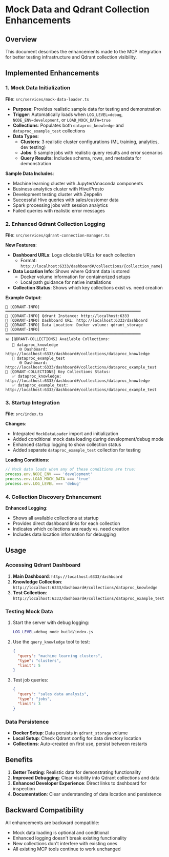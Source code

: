 # Mock Data and Qdrant Collection Enhancements

## Overview

This document describes the enhancements made to the MCP integration for better testing infrastructure and Qdrant collection visibility.

## Implemented Enhancements

### 1. Mock Data Initialization

**File**: `src/services/mock-data-loader.ts`

- **Purpose**: Provides realistic sample data for testing and demonstration
- **Trigger**: Automatically loads when `LOG_LEVEL=debug`, `NODE_ENV=development`, or `LOAD_MOCK_DATA=true`
- **Collections**: Populates both `dataproc_knowledge` and `dataproc_example_test` collections
- **Data Types**:
  - **Clusters**: 3 realistic cluster configurations (ML training, analytics, dev testing)
  - **Jobs**: 5 sample jobs with realistic query results and error scenarios
  - **Query Results**: Includes schema, rows, and metadata for demonstration

**Sample Data Includes**:
- Machine learning cluster with Jupyter/Anaconda components
- Business analytics cluster with Hive/Presto
- Development testing cluster with Zeppelin
- Successful Hive queries with sales/customer data
- Spark processing jobs with session analytics
- Failed queries with realistic error messages

### 2. Enhanced Qdrant Collection Logging

**File**: `src/services/qdrant-connection-manager.ts`

**New Features**:
- **Dashboard URLs**: Logs clickable URLs for each collection
  - Format: `http://localhost:6333/dashboard#/collections/{collection_name}`
- **Data Location Info**: Shows where Qdrant data is stored
  - Docker volume information for containerized setups
  - Local path guidance for native installations
- **Collection Status**: Shows which key collections exist vs. need creation

**Example Output**:
```
🎯 [QDRANT-INFO] ═══════════════════════════════════════════════════════════
🎯 [QDRANT-INFO] Qdrant Instance: http://localhost:6333
🎯 [QDRANT-INFO] Dashboard URL: http://localhost:6333/dashboard
🎯 [QDRANT-INFO] Data Location: Docker volume: qdrant_storage
🎯 [QDRANT-INFO] ═══════════════════════════════════════════════════════════
📊 [QDRANT-COLLECTIONS] Available Collections:
   📁 dataproc_knowledge
      🌐 Dashboard: http://localhost:6333/dashboard#/collections/dataproc_knowledge
   📁 dataproc_example_test
      🌐 Dashboard: http://localhost:6333/dashboard#/collections/dataproc_example_test
🎯 [QDRANT-COLLECTIONS] Key Collections Status:
   ✅ dataproc_knowledge: http://localhost:6333/dashboard#/collections/dataproc_knowledge
   ✅ dataproc_example_test: http://localhost:6333/dashboard#/collections/dataproc_example_test
```

### 3. Startup Integration

**File**: `src/index.ts`

**Changes**:
- Integrated `MockDataLoader` import and initialization
- Added conditional mock data loading during development/debug mode
- Enhanced startup logging to show collection status
- Added separate `dataproc_example_test` collection for testing

**Loading Conditions**:
```typescript
// Mock data loads when any of these conditions are true:
process.env.NODE_ENV === 'development'
process.env.LOAD_MOCK_DATA === 'true'
process.env.LOG_LEVEL === 'debug'
```

### 4. Collection Discovery Enhancement

**Enhanced Logging**:
- Shows all available collections at startup
- Provides direct dashboard links for each collection
- Indicates which collections are ready vs. need creation
- Includes data location information for debugging

## Usage

### Accessing Qdrant Dashboard

1. **Main Dashboard**: `http://localhost:6333/dashboard`
2. **Knowledge Collection**: `http://localhost:6333/dashboard#/collections/dataproc_knowledge`
3. **Test Collection**: `http://localhost:6333/dashboard#/collections/dataproc_example_test`

### Testing Mock Data

1. Start the server with debug logging:
   ```bash
   LOG_LEVEL=debug node build/index.js
   ```

2. Use the `query_knowledge` tool to test:
   ```json
   {
     "query": "machine learning clusters",
     "type": "clusters",
     "limit": 5
   }
   ```

3. Test job queries:
   ```json
   {
     "query": "sales data analysis",
     "type": "jobs",
     "limit": 3
   }
   ```

### Data Persistence

- **Docker Setup**: Data persists in `qdrant_storage` volume
- **Local Setup**: Check Qdrant config for data directory location
- **Collections**: Auto-created on first use, persist between restarts

## Benefits

1. **Better Testing**: Realistic data for demonstrating functionality
2. **Improved Debugging**: Clear visibility into Qdrant collections and data
3. **Enhanced Developer Experience**: Direct links to dashboard for inspection
4. **Documentation**: Clear understanding of data location and persistence

## Backward Compatibility

All enhancements are backward compatible:
- Mock data loading is optional and conditional
- Enhanced logging doesn't break existing functionality
- New collections don't interfere with existing ones
- All existing MCP tools continue to work unchanged